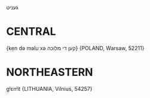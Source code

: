 געניט

CENTRAL
========

{ken də məluˑxə קען די מלוכה} {POLAND, Warsaw, 52211}

NORTHEASTERN
==============

gʲɛnʲít {LITHUANIA, Vilnius, 54257}
